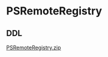 # PSRemoteRegistry

## DDL
[PSRemoteRegistry.zip](https://codeplexarchive.blob.core.windows.net/archive/projects/PSRemoteRegistry/PSRemoteRegistry.zip)
